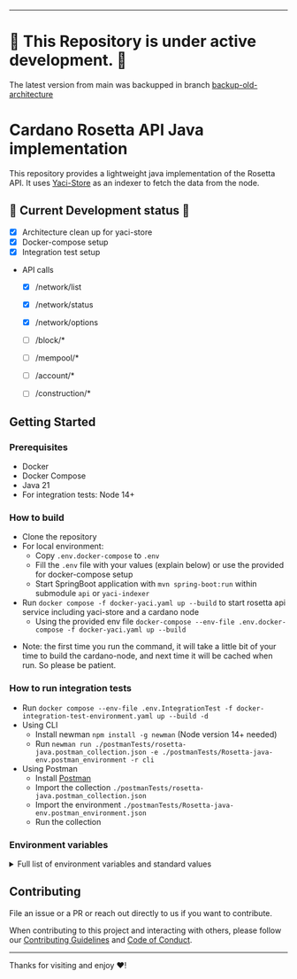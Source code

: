 
---

# :rotating_light: This Repository is under active development. :rotating_light:
The latest version from main was backupped in branch [backup-old-architecture](https://github.com/cardano-foundation/cardano-rosetta-java/tree/backup-old-architecture)

# Cardano Rosetta API Java implementation
This repository provides a lightweight java implementation of the Rosetta API. It uses [Yaci-Store](https://github.com/bloxbean/yaci-store) as an indexer
to fetch the data from the node. 

## :construction: Current Development status :construction:
- [x] Architecture clean up for yaci-store
- [x] Docker-compose setup 
- [x] Integration test setup
- API calls
    - [x] /network/list
    - [x] /network/status
    - [x] /network/options
    - [ ] /block/*
    - [ ] /mempool/*
    - [ ] /account/*
    - [ ] /construction/*


## Getting Started

### Prerequisites

- Docker 
- Docker Compose
- Java 21
- For integration tests: Node 14+

### How to build

- Clone the repository
- For local environment: 
  - Copy `.env.docker-compose`  to `.env`
  - Fill the `.env` file with your values (explain below) or use the provided for docker-compose setup
  - Start SpringBoot application with `mvn spring-boot:run` within submodule `api` or `yaci-indexer`
- Run `docker compose -f docker-yaci.yaml up --build` to start rosetta api service including yaci-store and a cardano node
  - Using the provided env file `docker-compose --env-file .env.docker-compose -f docker-yaci.yaml up --build`
* Note: the first time you run the command, it will take a little bit of your time to build the cardano-node, and next time it will be cached when run. So please be patient.

### How to run integration tests

- Run `docker compose --env-file .env.IntegrationTest -f docker-integration-test-environment.yaml up --build -d`
- Using CLI
  - Install newman `npm install -g newman` (Node version 14+ needed)
  - Run `newman run ./postmanTests/rosetta-java.postman_collection.json -e ./postmanTests/Rosetta-java-env.postman_environment -r cli`
- Using Postman
  - Install [Postman](https://www.postman.com)
  - Import the collection `./postmanTests/rosetta-java.postman_collection.json` 
  - Import the environment `./postmanTests/Rosetta-java-env.postman_environment.json`
  - Run the collection

### Environment variables
<details>
<summary>Full list of environment variables and standard values</summary>

| Variable                                  | Description                                        | Default                                                   | 
|-------------------------------------------|----------------------------------------------------|-----------------------------------------------------------|
| `NETWORK`                                 | Network                                            | preprod - Options are `mainnet, testnet, preprod, devkit` |
| `PROTOCOL_MAGIC`                          | Cardano protocol magic                             | 1                                                         |
| `DB_ADMIN_USER_NAME`                      | Postgres admin user                                | rosetta_db_admin                                          | 
| `DB_ADMIN_USER_SECRET`                    | Postgres admin secret                              | weakpwd#123_d                                             |
| `DB_IMAGE_NAME`                           | Postgres docker image name                         | rosetta                                                   |
| `DB_IMAGE_TAG`                            | Postgres docker image tag                          | latest                                                    |
| `DB_NAME`                                 | Postgres database                                  | rosetta                                                   |
| `DB_HOST`                                 | Postgres host                                      | db                                                        |
| `DB_PORT`                                 | Postgres port                                      | 5432                                                      |
| `DB_SCHEMA`                               | Database schema                                    | testnet                                                   |
| `MAXIMUM_POOL_SIZE`                       | Database max pool size                             | 80                                                        |
| `JDBC_BATCH_SIZE`                         | JDBC batch size                                    | 1000                                                      |
| `SCHEMA`                                  | Postgres schema                                    | testnet                                                   |
| `LOG`                                     | Log level                                          | INFO                                                      |
| `CARDANO_NODE_HOST`                       | Cardano node host                                  | cardano-node                                              |
| `CARDANO_NODE_PORT`                       | Cardano node port                                  | 3001                                                      |
| `CARDANO_NODE_VERSION`                    | Cardano node version                               | 8.1.2                                                     |
| `API_SPRING_PROFILES_ACTIVE_API`          | Api spring profile                                 | dev                                                       |
| `API_EXPOSED_PORT`                        | Rosetta api exposed port                           | 8080                                                      |
| `API_BIND_PORT`                           | Rosetta api bind port                              | 8080                                                      |
| `TRANSACTION_TTL`                         | Transaction ttl                                    | 3000                                                      |
| `DB_CONNECTION_PARAMS_PROVIDER_TYPE`      | Database connection params provider type           | ENVIRONMENT                                               |
| `DB_DRIVER_CLASS_NAME`                    | Database driver class name                         | "org.postgresql.Driver"                                   |
| `ROSETTA_VERSION`                         | Rosetta version                                    | 1.4.13                                                    |
| `TOPOLOGY_FILEPATH`                       | Topology file path                                 | ./config/${NETWORK}/topology.json                         |
| `GENESIS_SHELLEY_PATH`                    | Genesis file path                                  | ./config/${NETWORK}/shelley-genesis.json                  |
| `GENESIS_BYRON_PATH`                      | Genesis file path                                  | ./config/${NETWORK}/byron-genesis.json                    |
| `PRINT_EXCEPTION`                         | Print exception                                    | true                                                      |
| `API_SPRING_PROFILES_ACTIVE_YACI_INDEXER` | Yaci indexer spring profile                        | dev,postgres                                              |
| `INDEXER_NODE_PORT`                       | Cardano node port that the indexer will connect to | 3001                                                      |

</details>

## Contributing

File an issue or a PR or reach out directly to us if you want to contribute.

When contributing to this project and interacting with others, please follow our [Contributing Guidelines](./CONTRIBUTING.md) and [Code of Conduct](./CODE-OF-CONDUCT.md).

---

Thanks for visiting and enjoy :heart:!

